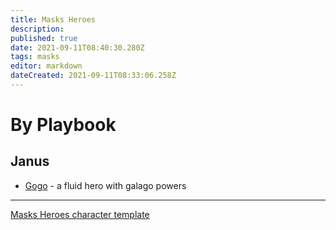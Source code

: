 ```yaml
---
title: Masks Heroes
description: 
published: true
date: 2021-09-11T08:40:30.280Z
tags: masks
editor: markdown
dateCreated: 2021-09-11T08:33:06.258Z
---
```


# By Playbook

## Janus

* [Gogo](gogo) - a fluid hero with galago powers

----

[Masks Heroes character template](template)
